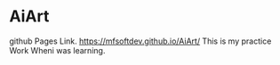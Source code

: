 # AiArt
github Pages Link.
https://mfsoftdev.github.io/AiArt/
This is my practice Work Wheni was learning. 
